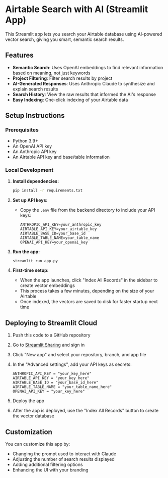 # Airtable Search with AI (Streamlit App)

This Streamlit app lets you search your Airtable database using AI-powered vector search, giving you smart, semantic search results.

## Features

- **Semantic Search**: Uses OpenAI embeddings to find relevant information based on meaning, not just keywords
- **Project Filtering**: Filter search results by project
- **AI-Generated Responses**: Uses Anthropic Claude to synthesize and explain search results
- **Search History**: View the raw results that informed the AI's response
- **Easy Indexing**: One-click indexing of your Airtable data

## Setup Instructions

### Prerequisites

- Python 3.9+
- An OpenAI API key
- An Anthropic API key
- An Airtable API key and base/table information

### Local Development

1. **Install dependencies:**
   ```bash
   pip install -r requirements.txt
   ```

2. **Set up API keys:**
   - Copy the `.env` file from the backend directory to include your API keys:
     ```
     ANTHROPIC_API_KEY=your_anthropic_key
     AIRTABLE_API_KEY=your_airtable_key
     AIRTABLE_BASE_ID=your_base_id
     AIRTABLE_TABLE_NAME=your_table_name
     OPENAI_API_KEY=your_openai_key
     ```

3. **Run the app:**
   ```bash
   streamlit run app.py
   ```

4. **First-time setup:**
   - When the app launches, click "Index All Records" in the sidebar to create vector embeddings
   - This process takes a few minutes, depending on the size of your Airtable
   - Once indexed, the vectors are saved to disk for faster startup next time

## Deploying to Streamlit Cloud

1. Push this code to a GitHub repository

2. Go to [Streamlit Sharing](https://share.streamlit.io/) and sign in

3. Click "New app" and select your repository, branch, and app file

4. In the "Advanced settings", add your API keys as secrets:
   ```
   ANTHROPIC_API_KEY = "your_key_here"
   AIRTABLE_API_KEY = "your_key_here"
   AIRTABLE_BASE_ID = "your_base_id_here"
   AIRTABLE_TABLE_NAME = "your_table_name_here"
   OPENAI_API_KEY = "your_key_here"
   ```

5. Deploy the app

6. After the app is deployed, use the "Index All Records" button to create the vector database

## Customization

You can customize this app by:

- Changing the prompt used to interact with Claude
- Adjusting the number of search results displayed
- Adding additional filtering options
- Enhancing the UI with your branding 